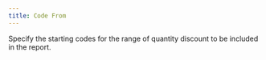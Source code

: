```yaml
---
title: Code From
---
```



Specify the starting codes for the range of quantity discount to be  included in the report.
